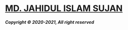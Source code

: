 # [MD. JAHIDUL ISLAM SUJAN](https://mrdeveloperjis.github.io)

##### Copyright &copy; 2020-2021, All right reserved
